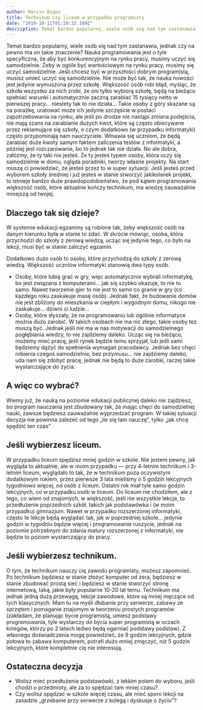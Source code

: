```yaml
---
author: Marcin Bigos
title: Technikum czy liceum w przypadku programisty
date: "2019-10-11T01:20:32.169Z"
description: Temat bardzo popularny, wiele osób się nad tym zastanawia, jednak czy na pewno ma on takie znaczenie?
---
```


Temat bardzo popularny, wiele osób się nad tym zastanawia, jednak czy na pewno ma on takie znaczenie? Nauka programowania jest o tyle specyficzna, że aby być konkurencyjnym na rynku pracy, musimy uczyć się samodzielnie. Żeby w ogóle być wartościowym na rynku pracy, musimy się uczyć samodzielnie. Jeśli chcesz być w przyszłości dobrym programistą, musisz umieć uczyć się samodzielnie. Nie może być tak, że nauka nowości jest jedynie wymuszona przez szkołę. Większość osób robi błąd, myśląc, że szkoła wszystko za nich zrobi, że oni tylko wybiorą szkołę, będą na bieżąco spełniać warunki i automatycznie zaczną zarabiać 15 tysięcy netto w pierwszej pracy... niestety tak to nie działa... Takie osoby z góry skazane są na porażkę, uratować może ich jedynie szczęście w postaci zapotrzebowania na rynku, ale jeśli po drodze nie nastąpi zmiana podejścia, nie mają szans na zarabianie dużych kwot, które są często obiecywane przez reklamujące się szkoły, o czym dodatkowo (w przypadku informatyki) często przypominają nam nauczyciele. Wmawia się uczniom, że będą zarabiać duże kwoty samym faktem zaliczenia testów z informatyki, a później jest rozczarowanie, bo to jednak tak nie działa. No ale dobra, załóżmy, że ty taki nie jesteś. Że ty jesteś typem osoby, która uczy się samodzielnie w domu, ogląda poradniki, tworzy własne projekty. Na start muszę ci powiedzieć, że jesteś przez to w super sytuacji. Jeśli jesteś przed wyborem szkoły średniej i już jesteś w stanie stworzyć jakikolwiek projekt, to istnieje bardzo duże prawdopodobieństwo, że pod kątem programowania większość osób, które aktualnie kończy technikum, ma wiedzę zauważalnie mniejszą od twojej.

## **Dlaczego tak się dzieje?**

W systemie edukacji egzaminy są robione tak, żeby większość osób na danym kierunku była w stanie to zdać. W skrócie mówiąc, osoba, która przychodzi do szkoły z zerową wiedzą, ucząc się jedynie tego, co było na lekcji, musi być w stanie zaliczyć egzamin.

Dodatkowo dużo osób to osoby, które przychodzą do szkoły z zerową wiedzą. Większość uczniów informatyki stanowią dwa typy osób.

- Osoby, które lubią grać w gry, więc automatycznie wybrali informatykę, bo jest związana z komputerami... jak się szybko okazuje, to nie to samo. Nawet tworzenie gier to nie jest to samo co granie w gry (co każdego roku zaskakuje masę osób). Jednak fakt, że budowanie domów nie jest zbliżony do mieszkania w ciepłym i wygodnym domu, nikogo nie zaskakuje... dziwni ci ludzie...
- Osoby, które słyszały, że na programowaniu lub ogólnie informatyce można dużo zarobić. W takich osobach nie ma nic złego, takie osoby też muszą być. Jednak jeśli nie ma w nas motywacji do samodzielnego pogłębiania wiedzy, to nie zajdziemy daleko. Ucząc się na bieżąco, możemy mieć pracę, jeśli rynek będzie temu sprzyjał, lub jeśli sami będziemy dążyć do spełnienia wymagań pracodawcy. Jednak bez chęci robienia czegoś samodzielnie, bez przymusu... nie zajdziemy daleko, uda nam się zdobyć pracę, jednak nie będą to duże zarobki, raczej takie wystarczające do życia.

## **A więc co wybrać?**

Wiemy już, że nauką na poziomie edukacji publicznej daleko nie zajdziesz, bo program nauczania jest zbudowany tak, że mając chęci do samodzielnej nauki, zawsze będziesz zauważalnie wyprzedzać program. W takiej sytuacji decyzja nie powinna zależeć od tego „ile się tam nauczę”, tylko „jak chcę spędzić ten czas”

## **Jeśli wybierzesz liceum.**

W przypadku liceum spędzisz mniej godzin w szkole. Nie jestem pewny, jak wygląda to aktualnie, ale w moim przypadku — przy 4-letnim technikum i 3-letnim liceum, wyglądało to tak, że w technikum poza oczywistym dodatkowym rokiem, przez pierwsze 3 lata mieliśmy o 5 godzin lekcyjnych tygodniowo więcej, od osób z liceum. Ostatni rok miał tyle samo godzin lekcyjnych, co w przypadku osób w liceum. Do liceum nie chodziłem, ale z tego, co wiem od znajomych, w większość, jeśli nie wszystkie lekcje, to przedłużenie poprzednich szkół, takich jak podstawówka i (w moim przypadku) gimnazjum. Nawet w przypadku rozszerzonej informatyki, często te lekcje będą wyglądać tak, jak w poprzedniej szkole... jedynie godzin w tygodniu będzie więcej i programowanie ruszycie, jednak na poziomie potrzebnym do zdania matury rozszerzonej z informatyki, nie będzie to poziom wystarczający do pracy.

## **Jeśli wybierzesz technikum.**

O tym, że technikum nauczy cię zawodu programisty, możesz zapomnieć. Po technikum będziesz w stanie złożyć komputer od zera, będziesz w stanie zbudować prostą sieć i będziesz w stanie stworzyć stronę internetową, taką, jakie były popularne 10-20 lat temu. Technikum ma jednak jedną dużą przewagę, lekcje zawodowe, które są mniej męczące od tych klasycznych. Mam tu na myśli dłubanie przy serwerze, zabawy ze sprzętem i pomaganie znajomym w tworzeniu prostych programów (zakładam, że planując bycie programistą, umiesz podstawy programowania, tyle wystarczy do bycia super programistą w oczach kolegów, którzy po 2 latach ledwo będą ogarniać podstawy podstaw). Z własnego doświadczenia mogę powiedzieć, że 9 godzin lekcyjnych, gdzie połowa to zabawa komputerem, potrafi dużo mniej zmęczyć, niż 5 godzin lekcyjnych, które kompletnie cię nie interesują.

## **Ostateczna decyzja**

- Wolisz mieć przedłużenie podstawówki, z lekkim polem do wyboru, jeśli chodzi o przedmioty, ale za to spędzać tam mniej czasu?
- Czy wolisz spędzać w szkole więcej czasu, ale mieć sporo lekcji na zasadzie „grzebanie przy serwerze z kolegą i dyskusje o życiu”?
